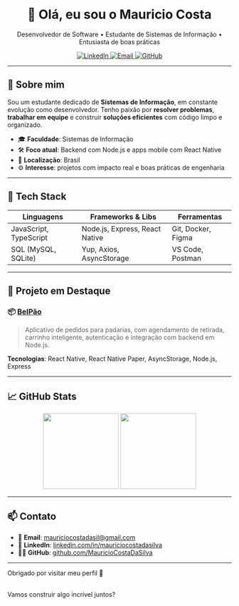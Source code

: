 <h1 align="center">👋 Olá, eu sou o Mauricio Costa</h1>

<p align="center">
  Desenvolvedor de Software • Estudante de Sistemas de Informação • Entusiasta de boas práticas
</p>

<div align="center">
  <a href="https://www.linkedin.com/in/mauriciocostadasilva" target="_blank">
    <img alt="LinkedIn" src="https://img.shields.io/badge/-LinkedIn-blue?style=flat-square&logo=linkedin" />
  </a>
  <a href="mailto:mauriciocostadasil@gmail.com">
    <img alt="Email" src="https://img.shields.io/badge/-Email-black?style=flat-square&logo=gmail" />
  </a>
  <a href="https://github.com/MauricioCostaDaSilva">
    <img alt="GitHub" src="https://img.shields.io/badge/-GitHub-181717?style=flat-square&logo=github" />
  </a>
</div>

---

## 🧠 Sobre mim

Sou um estudante dedicado de **Sistemas de Informação**, em constante evolução como desenvolvedor. Tenho paixão por **resolver problemas**, **trabalhar em equipe** e construir **soluções eficientes** com código limpo e organizado.

- 🎓 **Faculdade**: Sistemas de Informação  
- 🛠️ **Foco atual**: Backend com Node.js e apps mobile com React Native  
- 📍 **Localização**: Brasil  
- ⚙️ **Interesse**: projetos com impacto real e boas práticas de engenharia

---

## 🧰 Tech Stack

| Linguagens | Frameworks & Libs | Ferramentas |
|------------|-------------------|-------------|
| JavaScript, TypeScript | Node.js, Express, React Native | Git, Docker, Figma |
| SQL (MySQL, SQLite) | Yup, Axios, AsyncStorage | VS Code, Postman |

---

## 💼 Projeto em Destaque

### 📦 [BelPão](https://github.com/MauricioCostaDaSilva/belp-o)

> Aplicativo de pedidos para padarias, com agendamento de retirada, carrinho inteligente, autenticação e integração com backend em Node.js.

**Tecnologias**: React Native, React Native Paper, AsyncStorage, Node.js, Express  


---

## 📈 GitHub Stats

<div align="center">
  <img height="170em" src="https://github-readme-stats.vercel.app/api?username=MauricioCostaDaSilva&show_icons=true&theme=tokyonight&hide_border=true&count_private=true" />
  <img height="170em" src="https://github-readme-stats.vercel.app/api/top-langs/?username=MauricioCostaDaSilva&layout=compact&theme=tokyonight&hide_border=true" />
</div>

---

## 📫 Contato

- 📧 **Email**: [mauriciocostadasil@gmail.com](mailto:mauriciocostadasil@gmail.com)  
- 💼 **LinkedIn**: [linkedin.com/in/mauriciocostadasilva](https://www.linkedin.com/in/mauriciocostadasilva)  
- 🧑‍💻 **GitHub**: [github.com/MauricioCostaDaSilva](https://github.com/MauricioCostaDaSilva)

---

<p align="center">
  
  Obrigado por visitar meu perfil 🙌  
  <br/>
  
  Vamos construir algo incrível juntos?
</p>
